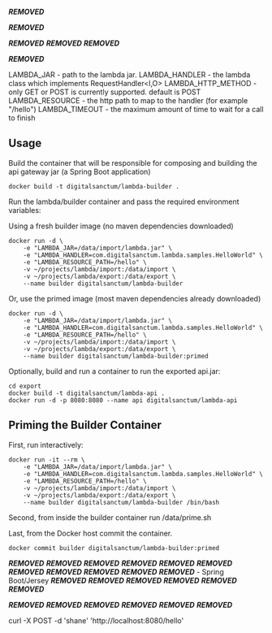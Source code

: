 
***REMOVED***

***REMOVED***

***REMOVED***
***REMOVED***
***REMOVED***

***REMOVED***

LAMBDA_JAR - path to the lambda jar.
LAMBDA_HANDLER - the lambda class which implements RequestHandler<I,O>
LAMBDA_HTTP_METHOD - only GET or POST is currently supported. default is POST
LAMBDA_RESOURCE - the http path to map to the handler (for example "/hello")
LAMBDA_TIMEOUT - the maximum amount of time to wait for a call to finish


## Usage

Build the container that will be responsible for composing and building the api gateway jar (a Spring Boot application)

    docker build -t digitalsanctum/lambda-builder .

Run the lambda/builder container and pass the required environment variables:

Using a fresh builder image (no maven dependencies downloaded)

    docker run -d \
        -e "LAMBDA_JAR=/data/import/lambda.jar" \
        -e "LAMBDA_HANDLER=com.digitalsanctum.lambda.samples.HelloWorld" \
        -e "LAMBDA_RESOURCE_PATH=/hello" \
        -v ~/projects/lambda/import:/data/import \
        -v ~/projects/lambda/export:/data/export \
        --name builder digitalsanctum/lambda-builder

Or, use the primed image (most maven dependencies already downloaded)

    docker run -d \
        -e "LAMBDA_JAR=/data/import/lambda.jar" \
        -e "LAMBDA_HANDLER=com.digitalsanctum.lambda.samples.HelloWorld" \
        -e "LAMBDA_RESOURCE_PATH=/hello" \
        -v ~/projects/lambda/import:/data/import \
        -v ~/projects/lambda/export:/data/export \
        --name builder digitalsanctum/lambda-builder:primed


Optionally, build and run a container to run the exported api.jar:

    cd export
    docker build -t digitalsanctum/lambda-api .
    docker run -d -p 8080:8080 --name api digitalsanctum/lambda-api


## Priming the Builder Container

First, run interactively:

    docker run -it --rm \
        -e "LAMBDA_JAR=/data/import/lambda.jar" \
        -e "LAMBDA_HANDLER=com.digitalsanctum.lambda.samples.HelloWorld" \
        -e "LAMBDA_RESOURCE_PATH=/hello" \
        -v ~/projects/lambda/import:/data/import \
        -v ~/projects/lambda/export:/data/export \
        --name builder digitalsanctum/lambda-builder /bin/bash

Second, from inside the builder container run /data/prime.sh

Last, from the Docker host commit the container.

    docker commit builder digitalsanctum/lambda-builder:primed



***REMOVED***
***REMOVED***
***REMOVED***
***REMOVED***
***REMOVED***
***REMOVED***
***REMOVED***
***REMOVED***
***REMOVED***
***REMOVED***
***REMOVED***
    - Spring Boot/Jersey
***REMOVED***
***REMOVED***
***REMOVED***
***REMOVED***
***REMOVED***
***REMOVED***

***REMOVED***
***REMOVED***
***REMOVED***
***REMOVED***
***REMOVED***
***REMOVED***


curl -X POST -d 'shane' 'http://localhost:8080/hello'

